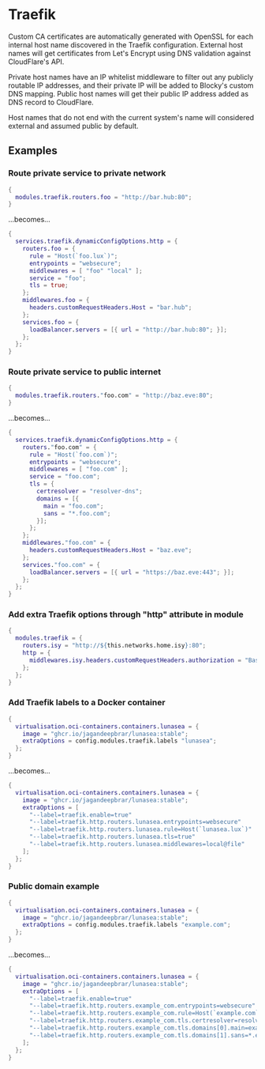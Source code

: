 # Traefik

Custom CA certificates are automatically generated with OpenSSL for each
internal host name discovered in the Traefik configuration. External host names
will get certificates from Let's Encrypt using DNS validation against
CloudFlare's API. 

Private host names have an IP whitelist middleware to filter out any publicly
routable IP addresses, and their private IP will be added to Blocky's custom
DNS mapping. Public host names will get their public IP address added as DNS
record to CloudFlare.

Host names that do not end with the current system's name will considered
external and assumed public by default.

## Examples

### Route private service to private network

```nix
{
  modules.traefik.routers.foo = "http://bar.hub:80";
}
```

...becomes...  

```nix
{
  services.traefik.dynamicConfigOptions.http = {
    routers.foo = {
      rule = "Host(`foo.lux`)";
      entrypoints = "websecure";
      middlewares = [ "foo" "local" ];
      service = "foo";
      tls = true;
    };
    middlewares.foo = {
      headers.customRequestHeaders.Host = "bar.hub";
    };
    services.foo = {
      loadBalancer.servers = [{ url = "http://bar.hub:80"; }];
    };
  };
}
```

### Route private service to public internet

```nix
{
  modules.traefik.routers."foo.com" = "http://baz.eve:80";
}
```
...becomes...  

```nix
{
  services.traefik.dynamicConfigOptions.http = {
    routers."foo.com" = {
      rule = "Host(`foo.com`)";
      entrypoints = "websecure";
      middlewares = [ "foo.com" ];
      service = "foo.com";
      tls = {
        certresolver = "resolver-dns"; 
        domains = [{
          main = "foo.com";
          sans = "*.foo.com";
        }];
      };
    };
    middlewares."foo.com" = {
      headers.customRequestHeaders.Host = "baz.eve";
    };
    services."foo.com" = {
      loadBalancer.servers = [{ url = "https://baz.eve:443"; }];
    };
  };
}
```

### Add extra Traefik options through "http" attribute in module

```nix
{
  modules.traefik = { 
    routers.isy = "http://${this.networks.home.isy}:80";
    http = {
      middlewares.isy.headers.customRequestHeaders.authorization = "Basic {{ env `ISY_BASIC_AUTH` }}";
    };
  };
}
```

### Add Traefik labels to a Docker container

```nix
{
  virtualisation.oci-containers.containers.lunasea = {
    image = "ghcr.io/jagandeepbrar/lunasea:stable";
    extraOptions = config.modules.traefik.labels "lunasea";
  };
}
```

...becomes...  

```nix
{
  virtualisation.oci-containers.containers.lunasea = {
    image = "ghcr.io/jagandeepbrar/lunasea:stable";
    extraOptions = [ 
      "--label=traefik.enable=true" 
      "--label=traefik.http.routers.lunasea.entrypoints=websecure"
      "--label=traefik.http.routers.lunasea.rule=Host(`lunasea.lux`)" 
      "--label=traefik.http.routers.lunasea.tls=true" 
      "--label=traefik.http.routers.lunasea.middlewares=local@file" 
    ];
  };
}
```

### Public domain example

```nix
{
  virtualisation.oci-containers.containers.lunasea = {
    image = "ghcr.io/jagandeepbrar/lunasea:stable";
    extraOptions = config.modules.traefik.labels "example.com";
  };
}
```

...becomes...  

```nix
{
  virtualisation.oci-containers.containers.lunasea = {
    image = "ghcr.io/jagandeepbrar/lunasea:stable";
    extraOptions = [ 
      "--label=traefik.enable=true" 
      "--label=traefik.http.routers.example_com.entrypoints=websecure"
      "--label=traefik.http.routers.example_com.rule=Host(`example.com`,`PUBLIC`)" 
      "--label=traefik.http.routers.example_com.tls.certresolver=resolver-dns"
      "--label=traefik.http.routers.example_com.tls.domains[0].main=example.com"
      "--label=traefik.http.routers.example_com.tls.domains[1].sans=*.example.com"
    ];
  };
}
```
